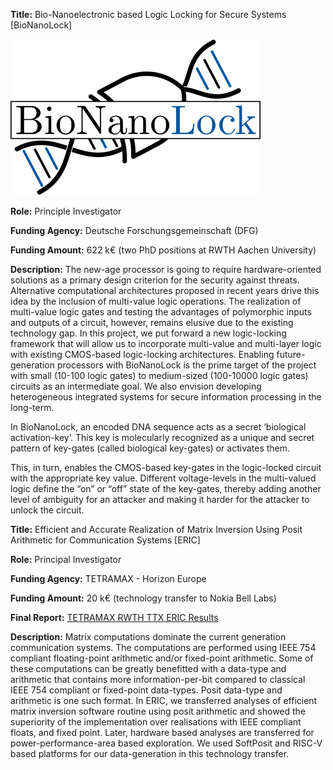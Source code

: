 **Title:** Bio-Nanoelectronic based Logic Locking for Secure Systems [BioNanoLock]

![BioNanoLock](assets/css/BioNanoLock-Logo.png)

**Role:** Principle Investigator

**Funding Agency:** Deutsche Forschungsgemeinschaft (DFG) 

**Funding Amount:** 622 k€ (two PhD positions at RWTH Aachen University)

**Description:** The new-age processor is going to require hardware-oriented solutions as a primary design criterion for the security against threats. Alternative computational architectures proposed in recent years drive this idea by the inclusion of multi-value logic operations. The realization of multi-value logic gates and testing the advantages of polymorphic inputs and outputs of a circuit, however, remains elusive due to the existing technology gap. In this project, we put forward a new logic-locking framework that will allow us to incorporate multi-value and multi-layer logic with existing CMOS-based logic-locking architectures. Enabling future-generation processors with BioNanoLock is the prime target of the project with small (10-100 logic gates) to medium-sized (100-10000 logic gates) circuits as an intermediate goal. We also envision developing heterogeneous integrated systems for secure information processing in the long-term.

In BioNanoLock, an encoded DNA sequence acts as a secret ‘biological activation-key’. This key is molecularly recognized as a unique and secret pattern of key-gates (called biological key-gates) or activates them.

This, in turn, enables the CMOS-based key-gates in the logic-locked circuit with the appropriate key value. Different voltage-levels in the multi-valued logic define the “on” or “off” state of the key-gates, thereby adding another level of ambiguity for an attacker and making it harder for the attacker to unlock the circuit.

**Title:** Efficient and Accurate Realization of Matrix Inversion Using Posit Arithmetic for Communication Systems [ERIC]

**Role:** Principal Investigator 

**Funding Agency:** TETRAMAX - Horizon Europe

**Funding Amount:** 20 k€ (technology transfer to Nokia Bell Labs)

**Final Report:** [TETRAMAX RWTH TTX ERIC Results](https://www.tetramax.eu/media/public/ttx/TETRAMAX_RWTH_TTX_ERIC_results.pdf)

**Description:** Matrix computations dominate the current generation communication systems. The computations are performed using IEEE 754 compliant floating-point arithmetic and/or fixed-point arithmetic. Some of these computations can be greatly benefitted with a data-type and arithmetic that contains more information-per-bit compared to classical IEEE 754 compliant or fixed-point data-types. Posit data-type and arithmetic is one such format. In ERIC, we transferred analyses of efficient matrix inversion software routine using posit arithmetic and showed the superiority of the implementation over realisations with IEEE compliant floats, and fixed point. Later, hardware based analyses are transferred for power-performance-area based exploration. We used SoftPosit and RISC-V based platforms for our data-generation in this technology transfer.
